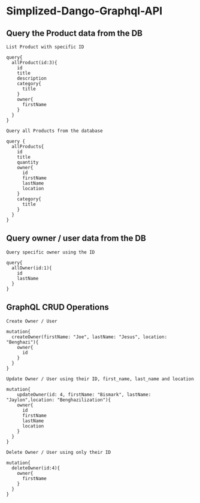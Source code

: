 # Simplized-Dango-Graphql-API



## Query the Product data  from the DB


`List Product with specific ID`

```
query{
  allProduct(id:3){
    id
    title
    description
    category{
      title
    }
    owner{
      firstName
    }
  }
}
```


`Query all Products from the database`

```
query {
  allProducts{
    id
    title
    quantity
    owner{
      id
      firstName
      lastName
      location
    }
    category{
      title
    }
  }
}
```


## Query owner / user data from the DB


`Query specific owner using the ID`

```
query{
  allOwner(id:1){
    id
    lastName
  }
}
```




## GraphQL CRUD Operations

`Create Owner / User`

```
mutation{
  createOwner(firstName: "Joe", lastName: "Jesus", location: "Benghazi"){
    owner{
      id
    }
  }
}
```



`Update Owner / User using their ID, first_name, last_name and location`

```
mutation{
	updateOwner(id: 4, firstName: "Bismark", lastName: "Jaylon",location: "Benghazilization"){
    owner{
      id
      firstName
      lastName
      location
    }
  }
}
```



`Delete Owner / User using only their ID`

```
mutation{
  deleteOwner(id:4){
    owner{
      firstName
    }
  }
}
```